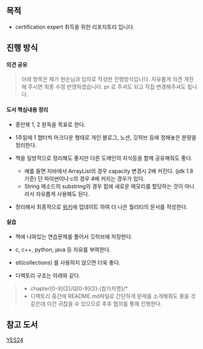## 목적
* certification expert 취득을 위한 리포지토리 입니다.

## 진행 방식

#### 의견 공유
> 아래 항목은 제가 현순님과 임의로 작성한 진행방식입니다. 자유롭게 의견 개진해 주시면 최종 수정 반영하겠습니다. 
> pr 로 주셔도 되고 직접 변경해주셔도 됩니다.

#### 도서 핵심내용 정리

* 종만북 1, 2 완독을 목표로 한다.

* 1주일에 1 챕터씩 마크다운 형태로 개인 블로그, 노션, 깃허브 등에 정해놓은 분량을 정리한다.

* 책을 일방적으로 정리해도 좋지만 다른 도메인의 지식등을 함께 공유해줘도 좋다.
  * 예를 들면 자바에서 ArrayList의 경우 capacity 변경시 2배 커진다. (jdk 1.8 기준) 단 파이썬이나 c의 경우 4배 커지는 경우가 있다.
  * String 메소드의 substring의 경우 힙에 새로운 메모리를 할당하는 것이 아니라서 자유롭게 사용해도 된다.

* 정리해서 최종적으로 [위키](https://github.com/GEMS-LOGOS/algorithm/wiki)에 업데이트 하여 더 나은 퀄리티의 문서를 작성한다.

#### 실습

* 책에 나와있는 연습문제를 풀어서 깃허브에 저장한다.

* c, c++, python, java 등 자유를 부여한다.

* stl(collections) 를 사용하지 않으면 더욱 좋다.

* 디렉토리 구조는 아래와 같다.
> * chapter[0-9]{2}/Q[0-9]{2}.{참가자명}/*
> * 디렉토리 중간에 README.md파일로 간단하게 문제를 소개해줘도 좋을 것 같은데 이건 귀찮을 수 있으므로 추후 협의를 통해 진행한다.

## 참고 도서
[YES24](http://www.yes24.com/Product/Goods/8006522)
